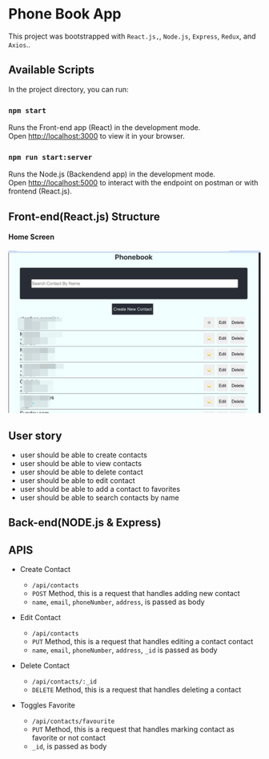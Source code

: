 # Phone Book App

This project was bootstrapped with `React.js,`, `Node.js`, `Express`, `Redux`, and `Axios`..

## Available Scripts

In the project directory, you can run:

### `npm start`

Runs the Front-end app (React) in the development mode.\
Open [http://localhost:3000](http://localhost:3000) to view it in your browser.


### `npm run start:server`

Runs the Node.js (Backendend app) in the development mode.\
Open [http://localhost:5000](http://localhost:5000) to interact with the endpoint on postman or with frontend (React.js).



## Front-end(React.js) Structure

#### Home Screen
![contacts view](src/assets/WhatsApp%20Image%202023-04-01%20at%2010.36.02%20AM.jpeg "Optional title")



## User story

- user should be able to create contacts
- user should be able to view contacts
- user should be able to delete contact
- user should be able to edit contact
- user should be able to add a contact to favorites
- user should be able to search contacts by name


## Back-end(NODE.js & Express)

## APIS
  - Create Contact
     - `/api/contacts`
     - `POST` Method,  this is a request that handles adding new contact
     - `name`, `email`, `phoneNumber`, `address`, is passed as body

  - Edit Contact
     - `/api/contacts`
     - `PUT` Method,  this is a request that handles editing a contact contact
     - `name`, `email`, `phoneNumber`, `address`, `_id` is passed as body


  - Delete Contact
     - `/api/contacts/:_id`
     - `DELETE` Method,  this is a request that handles deleting a contact


  - Toggles Favorite
     - `/api/contacts/favourite`
     - `PUT` Method,  this is a request that handles marking contact as favorite or not contact
     - `_id`, is passed as body
